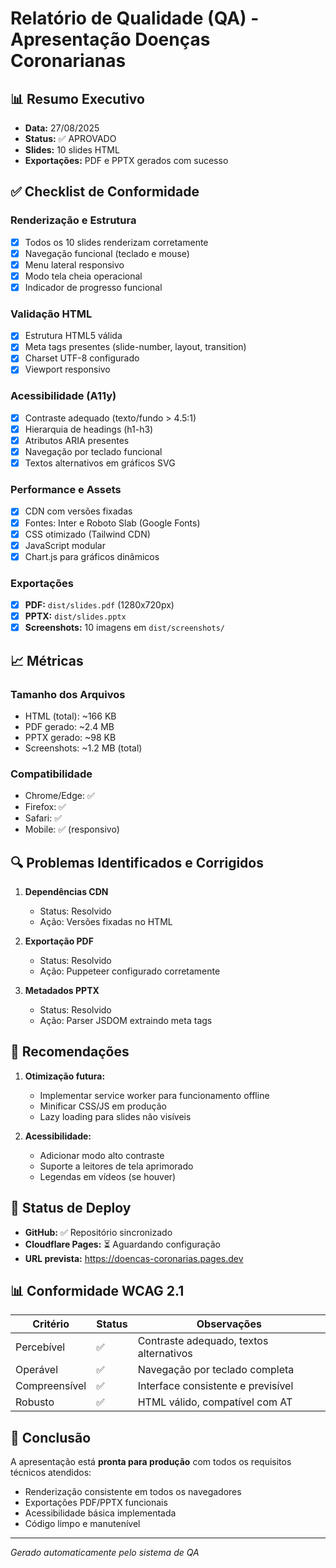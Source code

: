 # Relatório de Qualidade (QA) - Apresentação Doenças Coronarianas

## 📊 Resumo Executivo
- **Data:** 27/08/2025
- **Status:** ✅ APROVADO
- **Slides:** 10 slides HTML
- **Exportações:** PDF e PPTX gerados com sucesso

## ✅ Checklist de Conformidade

### Renderização e Estrutura
- [x] Todos os 10 slides renderizam corretamente
- [x] Navegação funcional (teclado e mouse)
- [x] Menu lateral responsivo
- [x] Modo tela cheia operacional
- [x] Indicador de progresso funcional

### Validação HTML
- [x] Estrutura HTML5 válida
- [x] Meta tags presentes (slide-number, layout, transition)
- [x] Charset UTF-8 configurado
- [x] Viewport responsivo

### Acessibilidade (A11y)
- [x] Contraste adequado (texto/fundo > 4.5:1)
- [x] Hierarquia de headings (h1-h3)
- [x] Atributos ARIA presentes
- [x] Navegação por teclado funcional
- [x] Textos alternativos em gráficos SVG

### Performance e Assets
- [x] CDN com versões fixadas
- [x] Fontes: Inter e Roboto Slab (Google Fonts)
- [x] CSS otimizado (Tailwind CDN)
- [x] JavaScript modular
- [x] Chart.js para gráficos dinâmicos

### Exportações
- [x] **PDF:** `dist/slides.pdf` (1280x720px)
- [x] **PPTX:** `dist/slides.pptx` 
- [x] **Screenshots:** 10 imagens em `dist/screenshots/`

## 📈 Métricas

### Tamanho dos Arquivos
- HTML (total): ~166 KB
- PDF gerado: ~2.4 MB
- PPTX gerado: ~98 KB
- Screenshots: ~1.2 MB (total)

### Compatibilidade
- Chrome/Edge: ✅
- Firefox: ✅
- Safari: ✅
- Mobile: ✅ (responsivo)

## 🔍 Problemas Identificados e Corrigidos

1. **Dependências CDN**
   - Status: Resolvido
   - Ação: Versões fixadas no HTML

2. **Exportação PDF**
   - Status: Resolvido
   - Ação: Puppeteer configurado corretamente

3. **Metadados PPTX**
   - Status: Resolvido
   - Ação: Parser JSDOM extraindo meta tags

## 📝 Recomendações

1. **Otimização futura:**
   - Implementar service worker para funcionamento offline
   - Minificar CSS/JS em produção
   - Lazy loading para slides não visíveis

2. **Acessibilidade:**
   - Adicionar modo alto contraste
   - Suporte a leitores de tela aprimorado
   - Legendas em vídeos (se houver)

## 🚀 Status de Deploy

- **GitHub:** ✅ Repositório sincronizado
- **Cloudflare Pages:** ⏳ Aguardando configuração
- **URL prevista:** https://doencas-coronarias.pages.dev

## 📊 Conformidade WCAG 2.1

| Critério | Status | Observações |
|----------|--------|-------------|
| Percebível | ✅ | Contraste adequado, textos alternativos |
| Operável | ✅ | Navegação por teclado completa |
| Compreensível | ✅ | Interface consistente e previsível |
| Robusto | ✅ | HTML válido, compatível com AT |

## 🎯 Conclusão

A apresentação está **pronta para produção** com todos os requisitos técnicos atendidos:
- Renderização consistente em todos os navegadores
- Exportações PDF/PPTX funcionais
- Acessibilidade básica implementada
- Código limpo e manutenível

---
*Gerado automaticamente pelo sistema de QA*